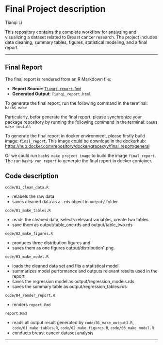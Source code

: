 Final Project description
================
Tianqi Li

This repository contains the complete workflow for analyzing and
visualizing a dataset related to Breast cancer research. The project
includes data cleaning, summary tables, figures, statistical modeling,
and a final report.

------------------------------------------------------------------------

## Final Report

The final report is rendered from an R Markdown file:

- **Report Source**: [`Tianqi_report.Rmd`](Tianqi_report.Rmd)
- **Generated Output**: `Tianqi_report.html`

To generate the final report, run the following command in the terminal:
`bash$ make`

Particularly, befor generate the final report, please synchronize your
package repository by running the following command in the terminal:
`bash$ make install`

To generate the final report in docker environment, please firstly build
image: `final_report`. This image could be download in the dockerhub:
<https://hub.docker.com/repository/docker/gracexyy/final_report/general>

Or we could run `bash$ make project image` to build the image
`final_report`. The run `bash$ run report` to generate the final report
in docker container.

## Code description

`code/01_clean_data.R`

- relabels the raw data
- saves cleaned data as a `.rds` object in `output/` folder

`code/01_make_tables.R`

- reads the cleaned data, selects relevant variables, create two tables
- save them as output/table_one.rds and output/table_two.rds

`code/02_make_figures.R`

- produces three distribution figures and
- saves them as one figures output/distribution1.png.

`code/03_make_model.R`

- loads the cleaned data set and fits a statistical model
- summarizes model performance and outputs relevant results used in the
  report
- saves the regression model as output/regression_models.rds
- saves the summary table as output/regression_tables.rds

`code/04_render_report.R`

- renders `report.Rmd`

`report.Rmd`

- reads all output result generated by `code/01_make_output1.R`,
  `code/01_make_tables.R`, `code/02_make_figures.R`,
  `code/03_make_model.R`
- conducts breast cancer dataset analysis

------------------------------------------------------------------------
